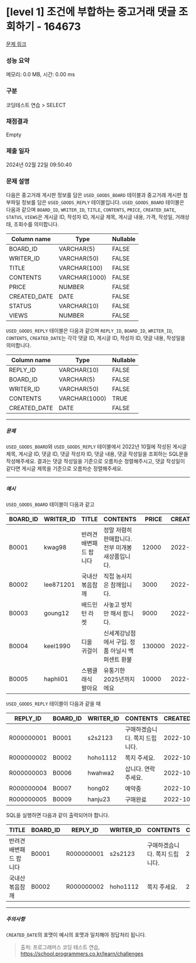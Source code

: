 # [level 1] 조건에 부합하는 중고거래 댓글 조회하기 - 164673 

[문제 링크](https://school.programmers.co.kr/learn/courses/30/lessons/164673) 

### 성능 요약

메모리: 0.0 MB, 시간: 0.00 ms

### 구분

코딩테스트 연습 > SELECT

### 채점결과

Empty

### 제출 일자

2024년 02월 22일 09:50:40

### 문제 설명

<p style="user-select: auto !important;">다음은 중고거래 게시판 정보를 담은 <code style="user-select: auto !important;">USED_GOODS_BOARD</code> 테이블과 중고거래 게시판 첨부파일 정보를 담은 <code style="user-select: auto !important;">USED_GOODS_REPLY</code> 테이블입니다. <code style="user-select: auto !important;">USED_GOODS_BOARD</code> 테이블은 다음과 같으며 <code style="user-select: auto !important;">BOARD_ID</code>, <code style="user-select: auto !important;">WRITER_ID</code>, <code style="user-select: auto !important;">TITLE</code>, <code style="user-select: auto !important;">CONTENTS</code>, <code style="user-select: auto !important;">PRICE</code>, <code style="user-select: auto !important;">CREATED_DATE</code>, <code style="user-select: auto !important;">STATUS</code>, <code style="user-select: auto !important;">VIEWS</code>은 게시글 ID, 작성자 ID, 게시글 제목, 게시글 내용, 가격, 작성일, 거래상태, 조회수를 의미합니다.</p>
<table class="table" style="user-select: auto !important;">
        <thead style="user-select: auto !important;"><tr style="user-select: auto !important;">
<th style="user-select: auto !important;">Column name</th>
<th style="user-select: auto !important;">Type</th>
<th style="user-select: auto !important;">Nullable</th>
</tr>
</thead>
        <tbody style="user-select: auto !important;"><tr style="user-select: auto !important;">
<td style="user-select: auto !important;">BOARD_ID</td>
<td style="user-select: auto !important;">VARCHAR(5)</td>
<td style="user-select: auto !important;">FALSE</td>
</tr>
<tr style="user-select: auto !important;">
<td style="user-select: auto !important;">WRITER_ID</td>
<td style="user-select: auto !important;">VARCHAR(50)</td>
<td style="user-select: auto !important;">FALSE</td>
</tr>
<tr style="user-select: auto !important;">
<td style="user-select: auto !important;">TITLE</td>
<td style="user-select: auto !important;">VARCHAR(100)</td>
<td style="user-select: auto !important;">FALSE</td>
</tr>
<tr style="user-select: auto !important;">
<td style="user-select: auto !important;">CONTENTS</td>
<td style="user-select: auto !important;">VARCHAR(1000)</td>
<td style="user-select: auto !important;">FALSE</td>
</tr>
<tr style="user-select: auto !important;">
<td style="user-select: auto !important;">PRICE</td>
<td style="user-select: auto !important;">NUMBER</td>
<td style="user-select: auto !important;">FALSE</td>
</tr>
<tr style="user-select: auto !important;">
<td style="user-select: auto !important;">CREATED_DATE</td>
<td style="user-select: auto !important;">DATE</td>
<td style="user-select: auto !important;">FALSE</td>
</tr>
<tr style="user-select: auto !important;">
<td style="user-select: auto !important;">STATUS</td>
<td style="user-select: auto !important;">VARCHAR(10)</td>
<td style="user-select: auto !important;">FALSE</td>
</tr>
<tr style="user-select: auto !important;">
<td style="user-select: auto !important;">VIEWS</td>
<td style="user-select: auto !important;">NUMBER</td>
<td style="user-select: auto !important;">FALSE</td>
</tr>
</tbody>
      </table>
<p style="user-select: auto !important;"><code style="user-select: auto !important;">USED_GOODS_REPLY</code> 테이블은 다음과 같으며 <code style="user-select: auto !important;">REPLY_ID</code>, <code style="user-select: auto !important;">BOARD_ID</code>, <code style="user-select: auto !important;">WRITER_ID</code>, <code style="user-select: auto !important;">CONTENTS</code>, <code style="user-select: auto !important;">CREATED_DATE</code>는 각각 댓글 ID, 게시글 ID, 작성자 ID, 댓글 내용, 작성일을 의미합니다.</p>
<table class="table" style="user-select: auto !important;">
        <thead style="user-select: auto !important;"><tr style="user-select: auto !important;">
<th style="user-select: auto !important;">Column name</th>
<th style="user-select: auto !important;">Type</th>
<th style="user-select: auto !important;">Nullable</th>
</tr>
</thead>
        <tbody style="user-select: auto !important;"><tr style="user-select: auto !important;">
<td style="user-select: auto !important;">REPLY_ID</td>
<td style="user-select: auto !important;">VARCHAR(10)</td>
<td style="user-select: auto !important;">FALSE</td>
</tr>
<tr style="user-select: auto !important;">
<td style="user-select: auto !important;">BOARD_ID</td>
<td style="user-select: auto !important;">VARCHAR(5)</td>
<td style="user-select: auto !important;">FALSE</td>
</tr>
<tr style="user-select: auto !important;">
<td style="user-select: auto !important;">WRITER_ID</td>
<td style="user-select: auto !important;">VARCHAR(50)</td>
<td style="user-select: auto !important;">FALSE</td>
</tr>
<tr style="user-select: auto !important;">
<td style="user-select: auto !important;">CONTENTS</td>
<td style="user-select: auto !important;">VARCHAR(1000)</td>
<td style="user-select: auto !important;">TRUE</td>
</tr>
<tr style="user-select: auto !important;">
<td style="user-select: auto !important;">CREATED_DATE</td>
<td style="user-select: auto !important;">DATE</td>
<td style="user-select: auto !important;">FALSE</td>
</tr>
</tbody>
      </table>
<hr style="user-select: auto !important;">

<h5 style="user-select: auto !important;">문제</h5>

<p style="user-select: auto !important;"><code style="user-select: auto !important;">USED_GOODS_BOARD</code>와 <code style="user-select: auto !important;">USED_GOODS_REPLY</code> 테이블에서 2022년 10월에 작성된 게시글 제목, 게시글  ID, 댓글 ID, 댓글 작성자 ID, 댓글 내용, 댓글 작성일을 조회하는 SQL문을 작성해주세요. 결과는 댓글 작성일을 기준으로 오름차순 정렬해주시고, 댓글 작성일이 같다면 게시글  제목을 기준으로 오름차순 정렬해주세요.</p>

<hr style="user-select: auto !important;">

<h5 style="user-select: auto !important;">예시</h5>

<p style="user-select: auto !important;"><code style="user-select: auto !important;">USED_GOODS_BOARD</code> 테이블이 다음과 같고</p>
<table class="table" style="user-select: auto !important;">
        <thead style="user-select: auto !important;"><tr style="user-select: auto !important;">
<th style="user-select: auto !important;">BOARD_ID</th>
<th style="user-select: auto !important;">WRITER_ID</th>
<th style="user-select: auto !important;">TITLE</th>
<th style="user-select: auto !important;">CONTENTS</th>
<th style="user-select: auto !important;">PRICE</th>
<th style="user-select: auto !important;">CREATED_DATE</th>
<th style="user-select: auto !important;">STATUS</th>
<th style="user-select: auto !important;">VIEWS</th>
</tr>
</thead>
        <tbody style="user-select: auto !important;"><tr style="user-select: auto !important;">
<td style="user-select: auto !important;">B0001</td>
<td style="user-select: auto !important;">kwag98</td>
<td style="user-select: auto !important;">반려견 배변패드 팝니다</td>
<td style="user-select: auto !important;">정말 저렴히 판매합니다. 전부 미개봉 새상품입니다.</td>
<td style="user-select: auto !important;">12000</td>
<td style="user-select: auto !important;">2022-10-01</td>
<td style="user-select: auto !important;">DONE</td>
<td style="user-select: auto !important;">250</td>
</tr>
<tr style="user-select: auto !important;">
<td style="user-select: auto !important;">B0002</td>
<td style="user-select: auto !important;">lee871201</td>
<td style="user-select: auto !important;">국내산 볶음참깨</td>
<td style="user-select: auto !important;">직접 농사지은 참깨입니다.</td>
<td style="user-select: auto !important;">3000</td>
<td style="user-select: auto !important;">2022-10-02</td>
<td style="user-select: auto !important;">DONE</td>
<td style="user-select: auto !important;">121</td>
</tr>
<tr style="user-select: auto !important;">
<td style="user-select: auto !important;">B0003</td>
<td style="user-select: auto !important;">goung12</td>
<td style="user-select: auto !important;">배드민턴 라켓</td>
<td style="user-select: auto !important;">사놓고 방치만 해서 팝니다.</td>
<td style="user-select: auto !important;">9000</td>
<td style="user-select: auto !important;">2022-10-02</td>
<td style="user-select: auto !important;">SALE</td>
<td style="user-select: auto !important;">212</td>
</tr>
<tr style="user-select: auto !important;">
<td style="user-select: auto !important;">B0004</td>
<td style="user-select: auto !important;">keel1990</td>
<td style="user-select: auto !important;">디올 귀걸이</td>
<td style="user-select: auto !important;">신세계강남점에서 구입. 정품 아닐시 백퍼센트 환불</td>
<td style="user-select: auto !important;">130000</td>
<td style="user-select: auto !important;">2022-10-02</td>
<td style="user-select: auto !important;">SALE</td>
<td style="user-select: auto !important;">199</td>
</tr>
<tr style="user-select: auto !important;">
<td style="user-select: auto !important;">B0005</td>
<td style="user-select: auto !important;">haphli01</td>
<td style="user-select: auto !important;">스팸클래식 팔아요</td>
<td style="user-select: auto !important;">유통기한 2025년까지에요</td>
<td style="user-select: auto !important;">10000</td>
<td style="user-select: auto !important;">2022-10-02</td>
<td style="user-select: auto !important;">SALE</td>
<td style="user-select: auto !important;">121</td>
</tr>
</tbody>
      </table>
<p style="user-select: auto !important;"><code style="user-select: auto !important;">USED_GOODS_REPLY</code> 테이블이 다음과 같을 때</p>
<table class="table" style="user-select: auto !important;">
        <thead style="user-select: auto !important;"><tr style="user-select: auto !important;">
<th style="user-select: auto !important;">REPLY_ID</th>
<th style="user-select: auto !important;">BOARD_ID</th>
<th style="user-select: auto !important;">WRITER_ID</th>
<th style="user-select: auto !important;">CONTENTS</th>
<th style="user-select: auto !important;">CREATED_DATE</th>
</tr>
</thead>
        <tbody style="user-select: auto !important;"><tr style="user-select: auto !important;">
<td style="user-select: auto !important;">R000000001</td>
<td style="user-select: auto !important;">B0001</td>
<td style="user-select: auto !important;">s2s2123</td>
<td style="user-select: auto !important;">구매하겠습니다. 쪽지 드립니다.</td>
<td style="user-select: auto !important;">2022-10-02</td>
</tr>
<tr style="user-select: auto !important;">
<td style="user-select: auto !important;">R000000002</td>
<td style="user-select: auto !important;">B0002</td>
<td style="user-select: auto !important;">hoho1112</td>
<td style="user-select: auto !important;">쪽지 주세요.</td>
<td style="user-select: auto !important;">2022-10-03</td>
</tr>
<tr style="user-select: auto !important;">
<td style="user-select: auto !important;">R000000003</td>
<td style="user-select: auto !important;">B0006</td>
<td style="user-select: auto !important;">hwahwa2</td>
<td style="user-select: auto !important;">삽니다. 연락주세요.</td>
<td style="user-select: auto !important;">2022-10-03</td>
</tr>
<tr style="user-select: auto !important;">
<td style="user-select: auto !important;">R000000004</td>
<td style="user-select: auto !important;">B0007</td>
<td style="user-select: auto !important;">hong02</td>
<td style="user-select: auto !important;">예약중</td>
<td style="user-select: auto !important;">2022-10-06</td>
</tr>
<tr style="user-select: auto !important;">
<td style="user-select: auto !important;">R000000005</td>
<td style="user-select: auto !important;">B0009</td>
<td style="user-select: auto !important;">hanju23</td>
<td style="user-select: auto !important;">구매완료</td>
<td style="user-select: auto !important;">2022-10-07</td>
</tr>
</tbody>
      </table>
<p style="user-select: auto !important;">SQL을 실행하면 다음과 같이 출력되어야 합니다.</p>
<table class="table" style="user-select: auto !important;">
        <thead style="user-select: auto !important;"><tr style="user-select: auto !important;">
<th style="user-select: auto !important;">TITLE</th>
<th style="user-select: auto !important;">BOARD_ID</th>
<th style="user-select: auto !important;">REPLY_ID</th>
<th style="user-select: auto !important;">WRITER_ID</th>
<th style="user-select: auto !important;">CONTENTS</th>
<th style="user-select: auto !important;">CREATED_DATE</th>
</tr>
</thead>
        <tbody style="user-select: auto !important;"><tr style="user-select: auto !important;">
<td style="user-select: auto !important;">반려견 배변패드 팝니다</td>
<td style="user-select: auto !important;">B0001</td>
<td style="user-select: auto !important;">R000000001</td>
<td style="user-select: auto !important;">s2s2123</td>
<td style="user-select: auto !important;">구매하겠습니다. 쪽지 드립니다.</td>
<td style="user-select: auto !important;">2022-10-02</td>
</tr>
<tr style="user-select: auto !important;">
<td style="user-select: auto !important;">국내산 볶음참깨</td>
<td style="user-select: auto !important;">B0002</td>
<td style="user-select: auto !important;">R000000002</td>
<td style="user-select: auto !important;">hoho1112</td>
<td style="user-select: auto !important;">쪽지 주세요.</td>
<td style="user-select: auto !important;">2022-10-03</td>
</tr>
</tbody>
      </table>
<hr style="user-select: auto !important;">

<h5 style="user-select: auto !important;">주의사항</h5>

<p style="user-select: auto !important;"><code style="user-select: auto !important;">CREATED_DATE</code>의 포맷이 예시의 포맷과 일치해야 정답처리 됩니다.</p>


> 출처: 프로그래머스 코딩 테스트 연습, https://school.programmers.co.kr/learn/challenges